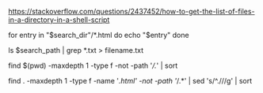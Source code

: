 https://stackoverflow.com/questions/2437452/how-to-get-the-list-of-files-in-a-directory-in-a-shell-script


for entry in "$search_dir"/*.html
do
  echo "$entry"
done

ls $search_path | grep *.txt > filename.txt

find $(pwd) -maxdepth 1 -type f -not -path '*/\.*' | sort

find . -maxdepth 1 -type f -name '*.html' -not -path '*/\.*' | sed 's/^\.\///g' | sort